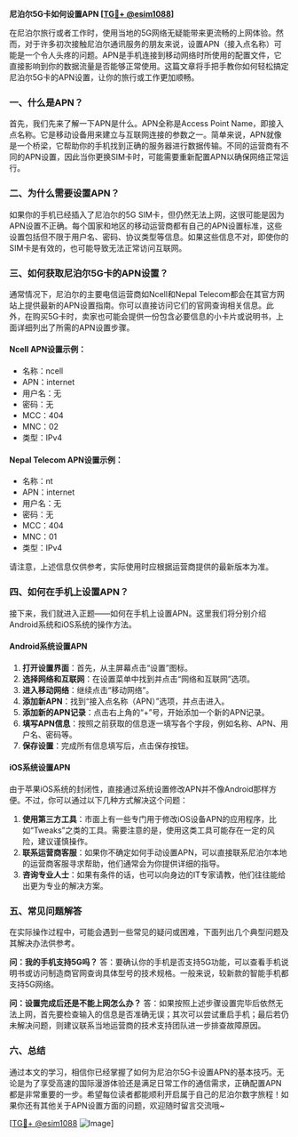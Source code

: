 **尼泊尔5G卡如何设置APN [[TG💪+ @esim1088](https://t.me/s/esim1088)]**

在尼泊尔旅行或者工作时，使用当地的5G网络无疑能带来更流畅的上网体验。然而，对于许多初次接触尼泊尔通讯服务的朋友来说，设置APN（接入点名称）可能是一个令人头疼的问题。APN是手机连接到移动网络时所使用的配置文件，它直接影响到你的数据流量是否能够正常使用。这篇文章将手把手教你如何轻松搞定尼泊尔5G卡的APN设置，让你的旅行或工作更加顺畅。

### 一、什么是APN？

首先，我们先来了解一下APN是什么。APN全称是Access Point Name，即接入点名称。它是移动设备用来建立与互联网连接的参数之一。简单来说，APN就像是一个桥梁，它帮助你的手机找到正确的服务器进行数据传输。不同的运营商有不同的APN设置，因此当你更换SIM卡时，可能需要重新配置APN以确保网络正常运行。

### 二、为什么需要设置APN？

如果你的手机已经插入了尼泊尔的5G SIM卡，但仍然无法上网，这很可能是因为APN设置不正确。每个国家和地区的移动运营商都有自己的APN设置标准，这些设置包括但不限于用户名、密码、协议类型等信息。如果这些信息不对，即使你的SIM卡是有效的，也可能导致无法正常访问互联网。

### 三、如何获取尼泊尔5G卡的APN设置？

通常情况下，尼泊尔的主要电信运营商如Ncell和Nepal Telecom都会在其官方网站上提供最新的APN设置指南。你可以直接访问它们的官网查询相关信息。此外，在购买5G卡时，卖家也可能会提供一份包含必要信息的小卡片或说明书，上面详细列出了所需的APN设置步骤。

#### Ncell APN设置示例：
- 名称：ncell
- APN：internet
- 用户名：无
- 密码：无
- MCC：404
- MNC：02
- 类型：IPv4

#### Nepal Telecom APN设置示例：
- 名称：nt
- APN：internet
- 用户名：无
- 密码：无
- MCC：404
- MNC：01
- 类型：IPv4

请注意，上述信息仅供参考，实际使用时应根据运营商提供的最新版本为准。

### 四、如何在手机上设置APN？

接下来，我们就进入正题——如何在手机上设置APN。这里我们将分别介绍Android系统和iOS系统的操作方法。

#### Android系统设置APN

1. **打开设置界面**：首先，从主屏幕点击“设置”图标。
2. **选择网络和互联网**：在设置菜单中找到并点击“网络和互联网”选项。
3. **进入移动网络**：继续点击“移动网络”。
4. **添加新APN**：找到“接入点名称（APN）”选项，并点击进入。
5. **添加新的APN记录**：点击右上角的“+”号，开始添加一个新的APN记录。
6. **填写APN信息**：按照之前获取的信息逐一填写各个字段，例如名称、APN、用户名、密码等。
7. **保存设置**：完成所有信息填写后，点击保存按钮。

#### iOS系统设置APN

由于苹果iOS系统的封闭性，直接通过系统设置修改APN并不像Android那样方便。不过，你可以通过以下几种方式解决这个问题：

1. **使用第三方工具**：市面上有一些专门用于修改iOS设备APN的应用程序，比如“Tweaks”之类的工具。需要注意的是，使用这类工具可能存在一定的风险，建议谨慎操作。
2. **联系运营商客服**：如果你不确定如何手动设置APN，可以直接联系尼泊尔本地的运营商客服寻求帮助，他们通常会为你提供详细的指导。
3. **咨询专业人士**：如果有条件的话，也可以向身边的IT专家请教，他们往往能给出更为专业的解决方案。

### 五、常见问题解答

在实际操作过程中，可能会遇到一些常见的疑问或困难，下面列出几个典型问题及其解决办法供参考。

**问：我的手机支持5G吗？**
答：要确认你的手机是否支持5G功能，可以查看手机说明书或访问制造商官网查询具体型号的技术规格。一般来说，较新款的智能手机都支持5G网络。

**问：设置完成后还是不能上网怎么办？**
答：如果按照上述步骤设置完毕后依然无法上网，首先要检查输入的信息是否准确无误；其次可以尝试重启手机；最后若仍未解决问题，则建议联系当地运营商的技术支持团队进一步排查故障原因。

### 六、总结

通过本文的学习，相信你已经掌握了如何为尼泊尔5G卡设置APN的基本技巧。无论是为了享受高速的国际漫游体验还是满足日常工作的通信需求，正确配置APN都是非常重要的一步。希望每位读者都能顺利开启属于自己的尼泊尔数字旅程！如果你还有其他关于APN设置方面的问题，欢迎随时留言交流哦~

[[TG💪+ @esim1088](https://t.me/s/esim1088) ![Image](https://i.postimg.cc/4NQfJmqS/Snipaste-2025-05-13-00-14-12.png)]